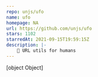 ```yaml
---
repo: unjs/ufo
name: ufo
homepage: NA
url: https://github.com/unjs/ufo
stars: 1102
starredAt: 2021-09-15T19:59:15Z
description: |-
    🔗 URL utils for humans
---
```


[object Object]
